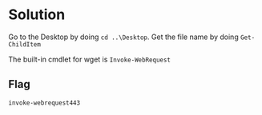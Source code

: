 # Solution
Go to the Desktop by doing `cd ..\Desktop`. Get the file name by doing `Get-ChildItem`

The built-in cmdlet for wget is `Invoke-WebRequest`

## Flag
`invoke-webrequest443`
